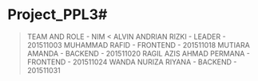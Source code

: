 # Project_PPL3#
> TEAM AND ROLE - NIM <
> ALVIN ANDRIAN RIZKI - LEADER - 201511003
> MUHAMMAD RAFID - FRONTEND - 201511018
> MUTIARA AMANDA - BACKEND - 201511020
> RAGIL AZIS AHMAD PERMANA - FRONTEND - 201511024
> WANDA NURIZA RIYANA - BACKEND - 201511031
